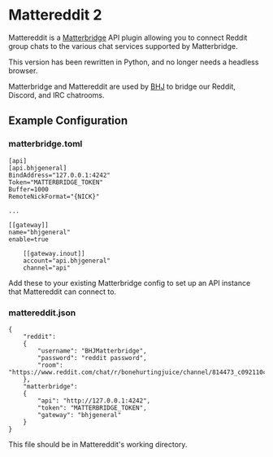 # Mattereddit 2

Mattereddit is a [Matterbridge](https://github.com/42wim/matterbridge)
API plugin allowing you to connect Reddit group chats to the various
chat services supported by Matterbridge.

This version has been rewritten in Python, and no longer needs a
headless browser.

Matterbridge and Mattereddit are used by [BHJ](http://bigchung.us) to
bridge our Reddit, Discord, and IRC chatrooms.

## Example Configuration

### matterbridge.toml

```
[api]
[api.bhjgeneral]
BindAddress="127.0.0.1:4242"
Token="MATTERBRIDGE_TOKEN"
Buffer=1000
RemoteNickFormat="{NICK}"

...

[[gateway]]
name="bhjgeneral"
enable=true

    [[gateway.inout]]
    account="api.bhjgeneral"
    channel="api"
```

Add these to your existing Matterbridge config to set up an API instance
that Mattereddit can connect to.

### mattereddit.json

```
{
	"reddit":
	{
		"username": "BHJMatterbridge",
		"password": "reddit password",
		"room": "https://www.reddit.com/chat/r/bonehurtingjuice/channel/814473_c092110c9476c2129151c240b7ccd2baa3af6b7d"
	},
	"matterbridge":
	{
		"api": "http://127.0.0.1:4242",
		"token": "MATTERBRIDGE_TOKEN",
		"gateway": "bhjgeneral"
	}
}
```

This file should be in Mattereddit's working directory.
